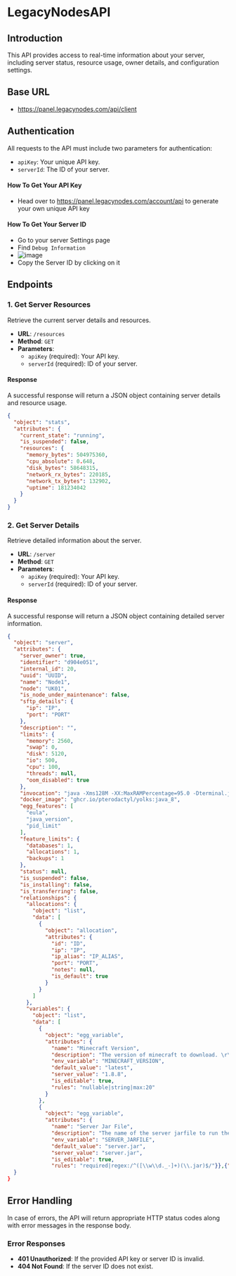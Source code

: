 # LegacyNodesAPI
## Introduction

This API provides access to real-time information about your server, including server status, resource usage, owner details, and configuration settings.

## Base URL
- https://panel.legacynodes.com/api/client

## Authentication

All requests to the API must include two parameters for authentication:

- `apiKey`: Your unique API key.
- `serverId`: The ID of your server.

#### How To Get Your API Key
 - Head over to https://panel.legacynodes.com/account/api to generate your own unique API key

#### How To Get Your Server ID
- Go to your server Settings page
- Find `Debug Information`
- ![image](https://github.com/LegacyNodes/LegacyNodesAPI/assets/81554085/14f8642f-effe-4070-af45-e616557eeb97)
- Copy the Server ID by clicking on it

## Endpoints

### 1. Get Server Resources

Retrieve the current server details and resources.

- **URL**: `/resources`
- **Method**: `GET`
- **Parameters**:
  - `apiKey` (required): Your API key.
  - `serverId` (required): ID of your server.

#### Response

A successful response will return a JSON object containing server details and resource usage.

```json
{
  "object": "stats",
  "attributes": {
    "current_state": "running",
    "is_suspended": false,
    "resources": {
      "memory_bytes": 504975360,
      "cpu_absolute": 0.648,
      "disk_bytes": 58648315,
      "network_rx_bytes": 220185,
      "network_tx_bytes": 132902,
      "uptime": 181234042
    }
  }
}
```

### 2. Get Server Details

Retrieve detailed information about the server.

- **URL**: `/server`
- **Method**: `GET`
- **Parameters**:
  - `apiKey` (required): Your API key.
  - `serverId` (required): ID of your server.

#### Response

A successful response will return a JSON object containing detailed server information.

```json
{
  "object": "server",
  "attributes": {
    "server_owner": true,
    "identifier": "d904e051",
    "internal_id": 20,
    "uuid": "UUID",
    "name": "Node1",
    "node": "UK01",
    "is_node_under_maintenance": false,
    "sftp_details": {
      "ip": "IP",
      "port": "PORT"
    },
    "description": "",
    "limits": {
      "memory": 2560,
      "swap": 0,
      "disk": 5120,
      "io": 500,
      "cpu": 100,
      "threads": null,
      "oom_disabled": true
    },
    "invocation": "java -Xms128M -XX:MaxRAMPercentage=95.0 -Dterminal.jline=false -Dterminal.ansi=true -jar server.jar",
    "docker_image": "ghcr.io/pterodactyl/yolks:java_8",
    "egg_features": [
      "eula",
      "java_version",
      "pid_limit"
    ],
    "feature_limits": {
      "databases": 1,
      "allocations": 1,
      "backups": 1
    },
    "status": null,
    "is_suspended": false,
    "is_installing": false,
    "is_transferring": false,
    "relationships": {
      "allocations": {
        "object": "list",
        "data": [
          {
            "object": "allocation",
            "attributes": {
              "id": "ID",
              "ip": "IP",
              "ip_alias": "IP_ALIAS",
              "port": "PORT",
              "notes": null,
              "is_default": true
            }
          }
        ]
      },
      "variables": {
        "object": "list",
        "data": [
          {
            "object": "egg_variable",
            "attributes": {
              "name": "Minecraft Version",
              "description": "The version of minecraft to download. \r\n\r\nLeave at latest to always get the latest version. Invalid versions will default to latest.",
              "env_variable": "MINECRAFT_VERSION",
              "default_value": "latest",
              "server_value": "1.8.8",
              "is_editable": true,
              "rules": "nullable|string|max:20"
            }
          },
          {
            "object": "egg_variable",
            "attributes": {
              "name": "Server Jar File",
              "description": "The name of the server jarfile to run the server with.",
              "env_variable": "SERVER_JARFILE",
              "default_value": "server.jar",
              "server_value": "server.jar",
              "is_editable": true,
              "rules": "required|regex:/^([\\w\\d._-]+)(\\.jar)$/"}},{"object":"egg_variable","attributes":{"name":"Build Number","description":"The build number for the paper release.\r\n\r\nLeave at latest to always get the latest version. Invalid versions will default to latest.","env_variable":"BUILD_NUMBER","default_value":"latest","server_value":"latest","is_editable":true,"rules":"required|string|max:20"}}]}}},"meta":{"is_server_owner":true,"user_permissions":["*"]}
  }
}
```

## Error Handling

In case of errors, the API will return appropriate HTTP status codes along with error messages in the response body.

### Error Responses
- **401 Unauthorized**: If the provided API key or server ID is invalid.
- **404 Not Found**: If the server ID does not exist.



